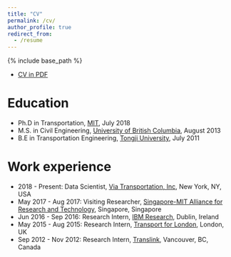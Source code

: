 ```yaml
---
title: "CV"
permalink: /cv/
author_profile: true
redirect_from:
  - /resume
---
```


{% include base_path %}

* [CV in PDF](http://zhanzhaowf.github.io/files/zhanzhao_cv.pdf)

Education
======
* Ph.D in Transportation, [MIT](https://cee.mit.edu/), July 2018
* M.S. in Civil Engineering, [University of British Columbia](https://www.civil.ubc.ca/), August 2013
* B.E in Transportation Engineering, [Tongji University](https://tjjt.tongji.edu.cn/), July 2011

Work experience
======
* 2018 - Present: Data Scientist, [Via Transportation, Inc](https://www.mcgill.ca/civil/), New York, NY, USA
* May 2017 - Aug 2017: Visiting Researcher, [Singapore-MIT Alliance for Research and Technology](https://smart.mit.edu/), Singapore, Singapore
* Jun 2016 - Sep 2016: Research Intern, [IBM Research](https://www.research.ibm.com/labs/ireland/), Dublin, Ireland
* May 2015 - Aug 2015: Research Intern, [Transport for London](https://tfl.gov.uk//), London, UK
* Sep 2012 - Nov 2012: Research Intern, [Translink](https://www.translink.ca/), Vancouver, BC, Canada
